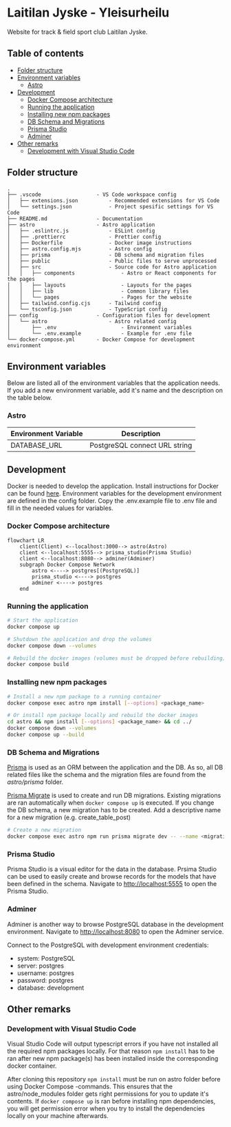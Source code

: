 # Laitilan Jyske - Yleisurheilu

Website for track & field sport club Laitilan Jyske.

## Table of contents

- [Folder structure](#folder-structure)
- [Environment variables](#environment-variables)
  - [Astro](#astro)
- [Development](#development)
  - [Docker Compose architecture](#docker-compose-architecture)
  - [Running the application](#running-the-application)
  - [Installing new npm packages](#installing-new-npm-packages)
  - [DB Schema and Migrations](#db-schema-and-migrations)
  - [Prisma Studio](#prisma-studio)
  - [Adminer](#adminer)
- [Other remarks](#other-remarks)
  - [Development with Visual Studio Code](#development-with-visual-studio-code)

## Folder structure

```
.
├── .vscode                  - VS Code workspace config
│   ├── extensions.json          - Recommended extensions for VS Code
│   └── settings.json            - Project spesific settings for VS Code
├── README.md                - Documentation
├── astro                    - Astro application
│   ├── .eslintrc.js             - ESLint config
│   ├── .prettierrc              - Prettier config
│   ├── Dockerfile               - Docker image instructions
│   ├── astro.config.mjs         - Astro config
│   ├── prisma                   - DB schema and migration files
│   ├── public                   - Public files to serve unprocessed
│   ├── src                      - Source code for Astro application
│   │   ├── components               - Astro or React components for the pages
│   │   ├── layouts                  - Layouts for the pages
│   │   ├── lib                      - Common library files
│   │   └── pages                    - Pages for the website
│   ├── tailwind.config.cjs      - Tailwind config
│   └── tsconfig.json            - TypeScript config
├── config                   - Configuration files for development
│   └── astro                    - Astro related config
│       ├── .env                     - Environment variables
│       └── .env.example             - Example for .env file
└── docker-compose.yml       - Docker Compose for development environment
```

## Environment variables

Below are listed all of the environment variables that the application needs. If you add a new environment variable, add it's name and the description on the table below.

### Astro

| Environment Variable | Description                   |
| -------------------- | ----------------------------- |
| DATABASE_URL         | PostgreSQL connect URL string |

## Development

Docker is needed to develop the application. Install instructions for Docker can be found [here](https://docs.docker.com/get-docker/). Environment variables for the development environment are defined in the config folder. Copy the .env.example file to .env file and fill in the needed values for variables.

### Docker Compose architecture

```mermaid
flowchart LR
    client(Client) <--localhost:3000--> astro(Astro)
    client <--localhost:5555--> prisma_studio(Prisma Studio)
    client <--localhost:8080--> adminer(Adminer)
    subgraph Docker Compose Network
        astro <----> postgres[(PostgreSQL)]
        prisma_studio <----> postgres
        adminer <----> postgres
    end
```

### Running the application

```sh
# Start the application
docker compose up

# Shutdown the application and drop the volumes
docker compose down --volumes

# Rebuild the docker images (volumes must be dropped before rebuilding)
docker compose build
```

### Installing new npm packages

```sh
# Install a new npm package to a running container
docker compose exec astro npm install [--options] <package_name>

# Or install npm package locally and rebuild the docker images
cd astro && npm install [--options] <package_name> && cd ../
docker compose down --volumes
docker compose up --build
```

### DB Schema and Migrations

[Prisma](https://www.prisma.io/) is used as an ORM between the application and the DB. As so, all DB related files like the schema and the migration files are found from the _astro/prisma_ folder.

[Prisma Migrate](https://www.prisma.io/docs/concepts/components/prisma-migrate) is used to create and run DB migrations. Existing migrations are ran automatically when `docker compose up` is executed. If you change the DB schema, a new migration has to be created. Add a descriptive name for a new migration (e.g. create_table_post)

```sh
# Create a new migration
docker compose exec astro npm run prisma migrate dev -- --name <migration_name>
```

### Prisma Studio

Prisma Studio is a visual editor for the data in the database. Prsima Studio can be used to easily create and browse records for the models that have been defined in the schema. Navigate to [http://localhost:5555](http://localhost:5555) to open the Prisma Studio.

### Adminer

Adminer is another way to browse PostgreSQL database in the development environment. Navigate to [http://localhost:8080](http://localhost:8080) to open the Adminer service.

Connect to the PostgreSQL with development environment credentials:

- system: PostgreSQL
- server: postgres
- username: postgres
- password: postgres
- database: development

## Other remarks

### Development with Visual Studio Code

Visual Studio Code will output typescript errors if you have not installed all the required npm packages locally. For that reason `npm install` has to be ran after new npm package(s) has been installed inside the corresponding docker container.

After cloning this repository `npm install` must be run on astro folder before using Docker Compose -commands. This ensures that the astro/node_modules folder gets right permissions for you to update it's contents. If `docker compose up` is ran before installing npm dependencies, you will get permission error when you try to install the dependencies locally on your machine afterwards.
